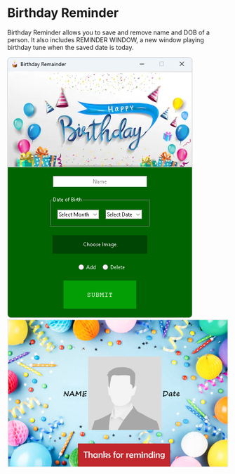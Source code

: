 # Birthday Reminder

Birthday Reminder allows you to save and remove name and DOB of a person. It also includes REMINDER WINDOW, a new window playing birthday tune when the saved date is today.

<img src="assets/1.png">
<img src="assets/2.png">

